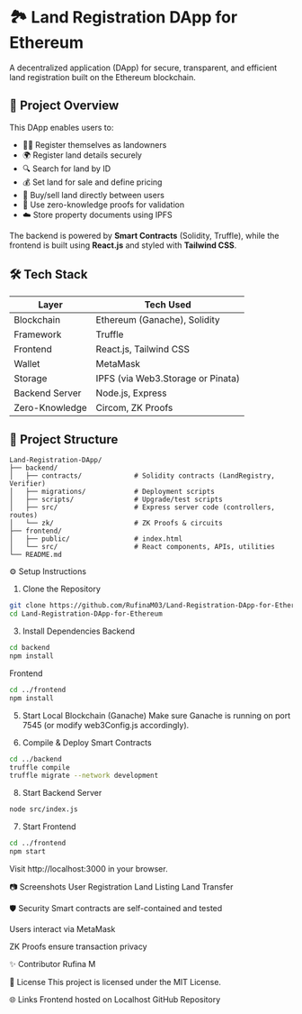 # 🏞️ Land Registration DApp for Ethereum

A decentralized application (DApp) for secure, transparent, and efficient land registration built on the Ethereum blockchain.

## 🚀 Project Overview

This DApp enables users to:

- 🧑‍🌾 Register themselves as landowners
- 🌍 Register land details securely
- 🔍 Search for land by ID
- 💰 Set land for sale and define pricing
- 🤝 Buy/sell land directly between users
- 🔐 Use zero-knowledge proofs for validation
- ☁️ Store property documents using IPFS

The backend is powered by **Smart Contracts** (Solidity, Truffle), while the frontend is built using **React.js** and styled with **Tailwind CSS**.

## 🛠 Tech Stack

| Layer          | Tech Used                         |
| -------------- | --------------------------------- |
| Blockchain     | Ethereum (Ganache), Solidity      |
| Framework      | Truffle                           |
| Frontend       | React.js, Tailwind CSS            |
| Wallet         | MetaMask                          |
| Storage        | IPFS (via Web3.Storage or Pinata) |
| Backend Server | Node.js, Express                  |
| Zero-Knowledge | Circom, ZK Proofs                 |

## 📁 Project Structure

```plaintext
Land-Registration-DApp/
├── backend/
│   ├── contracts/             # Solidity contracts (LandRegistry, Verifier)
│   ├── migrations/            # Deployment scripts
│   ├── scripts/               # Upgrade/test scripts
│   ├── src/                   # Express server code (controllers, routes)
│   └── zk/                    # ZK Proofs & circuits
├── frontend/
│   ├── public/                # index.html
│   └── src/                   # React components, APIs, utilities
└── README.md
```
⚙️ Setup Instructions
1. Clone the Repository
```bash
git clone https://github.com/RufinaM03/Land-Registration-DApp-for-Ethereum.git
cd Land-Registration-DApp-for-Ethereum
```

3. Install Dependencies
Backend
```bash
cd backend
npm install
```
Frontend
```bash
cd ../frontend
npm install
```

5. Start Local Blockchain (Ganache)
Make sure Ganache is running on port 7545 (or modify web3Config.js accordingly).

6. Compile & Deploy Smart Contracts
```bash
cd ../backend
truffle compile
truffle migrate --network development
```

8. Start Backend Server
```bash
node src/index.js
```

7. Start Frontend
```bash
cd ../frontend
npm start
```
Visit http://localhost:3000 in your browser.

📷 Screenshots
User Registration	Land Listing	Land Transfer
		

🛡️ Security
Smart contracts are self-contained and tested

Users interact via MetaMask

ZK Proofs ensure transaction privacy

✨ Contributor
Rufina M

📜 License
This project is licensed under the MIT License.

🌐 Links
Frontend hosted on Localhost
GitHub Repository
